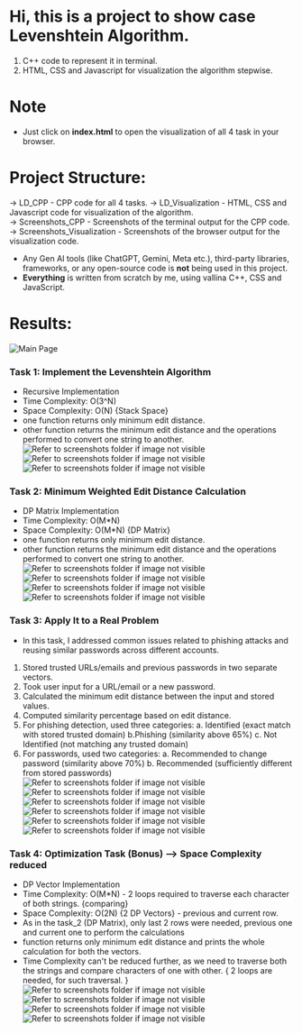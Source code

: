 # Hi, this is a project to show case Levenshtein Algorithm.
1. C++ code to represent it in terminal.
2. HTML, CSS and Javascript for visualization the algorithm stepwise.


# Note 
- Just click on **index.html** to open the visualization of all 4 task in your browser.


# Project Structure:
 -> LD_CPP - CPP code for all 4 tasks.
 -> LD_Visualization - HTML, CSS and Javascript code for visualization of the algorithm.  
 -> Screenshots_CPP - Screenshots of the terminal output for the CPP code.
 -> Screenshots_Visualization - Screenshots of the browser output for the visualization code.
- Any Gen AI tools (like ChatGPT, Gemini, Meta etc.), third-party libraries, frameworks, or any open-source code is **not** being used in this project.
- **Everything** is written from scratch by me, using vallina C++, CSS and JavaScript.


# Results: 

![Main Page](Screenshots_Visualization/Index.png) 


### Task 1: Implement the Levenshtein Algorithm
- Recursive Implementation
- Time Complexity: O(3^N)
- Space Complexity: O(N) {Stack Space}
- one function returns only minimum edit distance.
- other function returns the minimum edit distance and the operations performed to convert one string to another.
![Refer to screenshots folder if image not visible](Screenshots_Visualization/Task_1_i.png) 
![Refer to screenshots folder if image not visible](Screenshots_Visualization/Task_1_ii.png) 
![Refer to screenshots folder if image not visible](Screenshots_Visualization/Task_1_iii.png) 


### Task 2: Minimum Weighted Edit Distance Calculation
- DP Matrix Implementation
- Time Complexity: O(M*N)
- Space Complexity: O(M*N) {DP Matrix}
- one function returns only minimum edit distance.
- other function returns the minimum edit distance and the operations performed to convert one string to another.
![Refer to screenshots folder if image not visible](Screenshots_Visualization/Task_2_i.png) 
![Refer to screenshots folder if image not visible](Screenshots_Visualization/Task_2_ii.png) 
![Refer to screenshots folder if image not visible](Screenshots_Visualization/Task_2_iii.png) 
![Refer to screenshots folder if image not visible](Screenshots_Visualization/Task_2_iv.png) 


### Task 3: Apply It to a Real Problem
- In this task, I addressed common issues related to phishing attacks and reusing similar passwords across different accounts.
1. Stored trusted URLs/emails and previous passwords in two separate vectors.
2. Took user input for a URL/email or a new password.
3. Calculated the minimum edit distance between the input and stored values.
4. Computed similarity percentage based on edit distance.
5. For phishing detection, used three categories:
    a. Identified (exact match with stored trusted domain)
    b.Phishing (similarity above 65%)
    c. Not Identified (not matching any trusted domain)
6. For passwords, used two categories:
    a. Recommended to change password (similarity above 70%)
    b. Recommended (sufficiently different from stored passwords)
![Refer to screenshots folder if image not visible](Screenshots_Visualization/Task_3_i.png) 
![Refer to screenshots folder if image not visible](Screenshots_Visualization/Task_3_ii.png) 
![Refer to screenshots folder if image not visible](Screenshots_Visualization/Task_3_iii.png) 
![Refer to screenshots folder if image not visible](Screenshots_Visualization/Task_3_iv.png) 
![Refer to screenshots folder if image not visible](Screenshots_Visualization/Task_3_v.png) 
![Refer to screenshots folder if image not visible](Screenshots_Visualization/Task_3_vi.png) 


### Task 4: Optimization Task (Bonus) --> Space Complexity reduced
- DP Vector Implementation
- Time Complexity: O(M*N) - 2 loops required to traverse each character of both strings. {comparing}
- Space Complexity: O(2N) {2 DP Vectors} - previous and current row.
- As in the task_2 (DP Matrix), only last 2 rows were needed, previous one and current one to perform the calculations
- function returns only minimum edit distance and prints the whole calculation for both the vectors.
- Time Complexity can't be reduced further, as we need to traverse both the strings and compare characters of one with other. { 2 loops are needed, for such traversal. }
![Refer to screenshots folder if image not visible](Screenshots_Visualization/Task_4_i.png) 
![Refer to screenshots folder if image not visible](Screenshots_Visualization/Task_4_ii.png) 
![Refer to screenshots folder if image not visible](Screenshots_Visualization/Task_4_iii.png) 
![Refer to screenshots folder if image not visible](Screenshots_Visualization/Task_4_iv.png)
